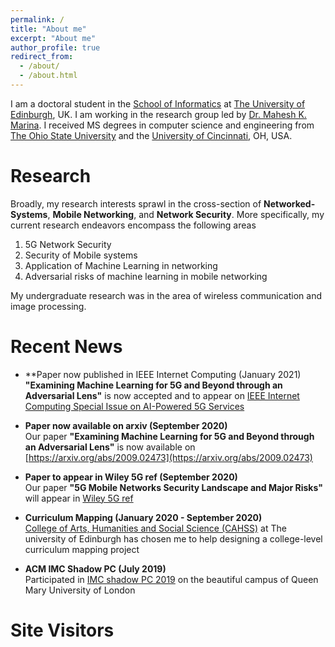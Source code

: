 ```yaml
---
permalink: /
title: "About me"
excerpt: "About me"
author_profile: true
redirect_from: 
  - /about/
  - /about.html
---
```

I am a doctoral student in the [School of Informatics](https://www.ed.ac.uk/informatics) at [The University of Edinburgh](https://www.ed.ac.uk/), UK. I am working in the research group led by [Dr. Mahesh K. Marina](http://homepages.inf.ed.ac.uk/mmarina/). I received MS degrees in computer science and engineering from [The Ohio State University](https://www.osu.edu/) and the [University of Cincinnati](https://www.uc.edu/), OH, USA.


Research
======
Broadly, my research interests sprawl in the cross-section of **Networked-Systems**, **Mobile Networking**, and **Network Security**. More specifically, my current research endeavors encompass the following areas

1. 5G Network Security
2. Security of Mobile systems 
3. Application of Machine Learning in networking 
4. Adversarial risks of machine learning in mobile networking

 My undergraduate research was in the area of wireless communication and image processing.
 

Recent News 
======
* **Paper now published in IEEE Internet Computing (January 2021)
**"Examining Machine Learning for 5G and Beyond through an Adversarial Lens"** is now accepted and to appear on [IEEE Internet Computing Special Issue on AI-Powered 5G Services](https://ieeexplore.ieee.org/document/9314254)

* **Paper now available on arxiv (September 2020)**  
Our paper **"Examining Machine Learning for 5G and Beyond through an Adversarial Lens"** is now available on [https://arxiv.org/abs/2009.02473](https://arxiv.org/abs/2009.02473)

* **Paper to appear in Wiley 5G ref (September 2020)**  
Our paper **"5G Mobile Networks Security Landscape and Major Risks"** will appear in [Wiley 5G ref](https://onlinelibrary.wiley.com/doi/book/10.1002/9781119471509) 

* **Curriculum Mapping (January 2020 - September 2020)**  
[College of Arts, Humanities and Social Science (CAHSS)](https://www.ed.ac.uk/arts-humanities-soc-sci) at The university of Edinburgh has chosen me to help designing a college-level curriculum mapping project

* **ACM IMC Shadow PC (July 2019)**  
Participated in [IMC shadow PC 2019](https://conferences.sigcomm.org/imc/2019/shadow/) on the beautiful campus of Queen Mary University of London 



Site Visitors 
======
<script type='text/javascript' id='clustrmaps' src='//cdn.clustrmaps.com/map_v2.js?cl=0d6394&w=a&t=n&d=NUNekkzi47eSbuq8LdOuGpf0k2cz0VpvYgiLHWl_gj8&co=97c6e8'></script>
